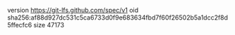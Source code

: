 version https://git-lfs.github.com/spec/v1
oid sha256:af88d927dc531c5ca6733d0f9e683634fbd7f60f26502b5a1dcc2f8d5ffecfc6
size 47173
